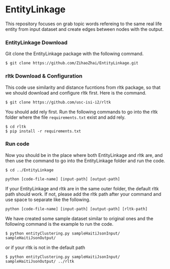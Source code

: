 # EntityLinkage
This repository focuses on grab topic words refereing to the same real life entity from input dataset and create edges between nodes with the output.

### EntityLinkage Download
Git clone the EntityLinkage package with the following command.
```
$ git clone https://github.com/ZihaoZhai/EntityLinkage.git
```

### rltk Download & Configuration
This code use similarity and distance fucntions from rltk package, so that we should download and configure rltk first. Here is the command.
```
$ git clone https://github.com/usc-isi-i2/rltk
```
You should add rely first. Run the following commands to go into the rltk folder where the file `requirements.txt` exist and add rely.
```
$ cd rltk
$ pip install -r requirements.txt
```
### Run code
Now you should be in the place where both EntityLinkage and rltk are, and then use the command to go into the EntityLinkage folder and run the code.
```
$ cd ../EntityLinkage
```
```
python [code-file-name] [input-path] [output-path]
```
If your EntityLinkage and rltk are in the same outer folder, the default rltk path should work. If not, please add the rltk path after your command and use space to separate like the following.

```
python [code-file-name] [input-path] [output-path] [rltk-path]
```
We have created some sample dataset similar to original ones and the following command is the example to run the code.
```
$ python entityClustering.py sampleHaitiJsonInput/ sampleHaitiJsonOutput/
```
or if your rltk is not in the default path
```
$ python entityClustering.py sampleHaitiJsonInput/ sampleHaitiJsonOutput/ ../rltk
```
